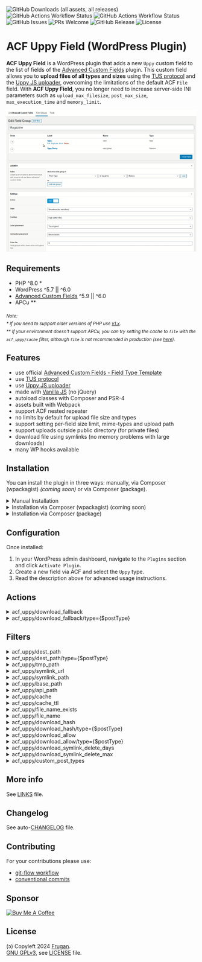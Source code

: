 ![GitHub Downloads (all assets, all releases)](https://img.shields.io/github/downloads/frugan-dev/acf-uppy/total)
![GitHub Actions Workflow Status](https://github.com/frugan-dev/acf-uppy/actions/workflows/ci.yml/badge.svg)
![GitHub Actions Workflow Status](https://github.com/frugan-dev/acf-uppy/actions/workflows/cd.yml/badge.svg)
![GitHub Issues](https://img.shields.io/github/issues/frugan-dev/acf-uppy)
![PRs Welcome](https://img.shields.io/badge/PRs-welcome-brightgreen)
![GitHub Release](https://img.shields.io/github/v/release/frugan-dev/acf-uppy)
![License](https://img.shields.io/github/license/frugan-dev/acf-uppy)
<!--
![PHP Version](https://img.shields.io/packagist/php-v/frugan-dev/acf-uppy)
![Coverage Status](https://img.shields.io/codecov/c/github/frugan-dev/acf-uppy)
![Code Climate](https://img.shields.io/codeclimate/maintainability/frugan-dev/acf-uppy)
-->

# ACF Uppy Field (WordPress Plugin)

__ACF Uppy Field__ is a WordPress plugin that adds a new `Uppy` custom field to the list of fields of the [Advanced Custom Fields](https://www.advancedcustomfields.com) plugin. This custom field allows you to __upload files of all types and sizes__ using the [TUS protocol](https://tus.io) and the [Uppy JS uploader](https://uppy.io), overcoming the limitations of the default ACF `File` field. With __ACF Uppy Field__, you no longer need to increase server-side INI parameters such as `upload_max_filesize`, `post_max_size`, `max_execution_time` and `memory_limit`.

![](docs/img/demo.gif)

## Requirements

- PHP ^8.0 *
- WordPress ^5.7 || ^6.0
- [Advanced Custom Fields](https://www.advancedcustomfields.com) ^5.9 || ^6.0
- APCu **

<sub><i>
_Note:_  
_* If you need to support older versions of PHP use [v1.x](../../tree/support/v1.x)._  
_** If your environment doesn't support APCu, you can try setting the cache to `file` with the `acf_uppy/cache` filter, although `file` is not recommended in production (see [here](https://github.com/ankitpokhrel/tus-php/issues/408#issuecomment-1250229371))._
</i></sub>

## Features

- use official [Advanced Custom Fields - Field Type Template](https://github.com/AdvancedCustomFields/acf-field-type-template)
- use [TUS protocol](https://tus.io)
- use [Uppy JS uploader](https://uppy.io)
- made with [Vanilla JS](http://vanilla-js.com) (no jQuery)
- autoload classes with Composer and PSR-4
- assets built with Webpack
- support ACF nested repeater
- no limits by default for upload file size and types
- support setting per-field size limit, mime-types and upload path
- support uploads outside public directory (for private files)
- download file using symlinks (no memory problems with large downloads)
- many WP hooks available

## Installation

You can install the plugin in three ways: manually, via Composer (wpackagist) _(coming soon)_ or via Composer (package).

<details>
<summary>Manual Installation</summary>

1. Go to the [Releases](../../releases) section of this repository.
2. Download the latest release zip file.
3. Log in to your WordPress admin dashboard.
4. Navigate to `Plugins` > `Add New`.
5. Click `Upload Plugin`.
6. Choose the downloaded zip file and click `Install Now`.

</details>

<details>
<summary>Installation via Composer (wpackagist) (coming soon)</summary>

If you use Composer to manage WordPress plugins, you can install it from [WordPress Packagist](https://wpackagist.org):

1. Open your terminal.
2. Navigate to the root directory of your WordPress installation.
3. Ensure your `composer.json` file has the following configuration: *

```json
{
    "require": {
        "composer/installers": "^1.0 || ^2.0",
        "wpackagist-plugin/acf-uppy": "^2.0"
    },
    "extra": {
        "installer-paths": {
            "wp-content/plugins/{$name}/": [
               "type:wordpress-plugin"
            ]
        }
    }
}
```
4. Run the following command:

```sh
composer update
```

<sub><i>
_Note:_  
_* `composer/installers` might already be required by another dependency._
</i></sub>
</details>

<details>
<summary>Installation via Composer (package)</summary>

If you use Composer to manage WordPress plugins, you can install it from this repository directly:

1. Open your terminal.
2. Navigate to the root directory of your WordPress installation.
3. Ensure your `composer.json` file has the following configuration: *

```json
{
    "require": {
        "composer/installers": "^1.0 || ^2.0",
        "frugan-dev/acf-uppy": "^2.0"
    },
    "repositories": [
        {
            "type": "package",
            "package": {
                "name": "frugan-dev/acf-uppy",
                "version": "2.0.0",
                "type": "wordpress-plugin",
                "dist": {
                    "url": "https://github.com/frugan-dev/acf-uppy/releases/download/v2.0.0/acf-uppy.zip",
                    "type": "zip"
                }
            }
        }
    ],
    "extra": {
        "installer-paths": {
            "wp-content/plugins/{$name}/": [
               "type:wordpress-plugin"
            ]
        }
    }
}
```
4. Run the following command:

```sh
composer update
```

<sub><i>
_Note:_  
_* `composer/installers` might already be required by another dependency._
</i></sub>
</details>

## Configuration

Once installed:

1. In your WordPress admin dashboard, navigate to the `Plugins` section and click `Activate Plugin`.
2. Create a new field via ACF and select the `Uppy` type.
3. Read the description above for advanced usage instructions.

## Actions

<details>
<summary>acf_uppy/download_fallback</summary>

```php
do_action( 'acf_uppy/download_fallback', $postId );
```
- `$postId` _(int)_: The ID of the post containing _ACF Uppy Field_.

</details>

<details>
<summary>acf_uppy/download_fallback/type={$postType}</summary>

```php
do_action( 'acf_uppy/download_fallback/type={$postType}', $postId );
```
- `$postId` _(int)_: The ID of the post containing _ACF Uppy Field_.
- `$postType` _(string)_: The type of the post containing _ACF Uppy Field_.

</details>

## Filters

<details>
<summary>acf_uppy/dest_path</summary>

```php
apply_filters( 'acf_uppy/dest_path', $destPath );
```
- `$destPath` _(string)_: The file destination absolute base path.  
Default: `{ABSPATH}wp-content/uploads/acf-uppy`.

</details>

<details>
<summary>acf_uppy/dest_path/type={$postType}</summary>

```php
apply_filters( 'acf_uppy/dest_path/type={$postType}', $destPath, $postId, $field );
```
- `$destPath` _(string)_: The file destination absolute base path.  
Default: `{ABSPATH}wp-content/uploads/acf-uppy`.
- `$postType` _(string)_: The type of the post containing _ACF Uppy Field_.
- `$postId` _(int)_: The ID of the post containing _ACF Uppy Field_.
- `$field` _(array)_: The field array holding all the field options.

</details>

<details>
<summary>acf_uppy/tmp_path</summary>

```php
apply_filters( 'acf_uppy/tmp_path', $tmpPath );
```
- `$tmpPath` _(string)_: The file temporary absolute path.  
Default: `{sys_get_temp_dir()}/acf-uppy/{get_current_user_id()}`.

</details>

<details>
<summary>acf_uppy/symlink_url</summary>

```php
apply_filters( 'acf_uppy/symlink_url', $symlinkUrl );
```
- `$symlinkUrl` _(string)_: The symlinks absolute base url.  
Default: `{site_url()}/wp-content/plugins/acf-uppy/symlink`.

</details>

<details>
<summary>acf_uppy/symlink_path</summary>

```php
apply_filters( 'acf_uppy/symlink_path', $symlinkPath );
```
- `$symlinkPath` _(string)_: The symlinks absolute base path.  
Default: `{ABSPATH}wp-content/plugins/acf-uppy/symlink`.

</details>

<details>
<summary>acf_uppy/base_path</summary>

```php
apply_filters( 'acf_uppy/base_path', $basePath );
```
- `$basePath` _(string)_: The base url endpoint.  
Default: `acf-uppy`.

</details>

<details>
<summary>acf_uppy/api_path</summary>

```php
apply_filters( 'acf_uppy/api_path', $apiPath );
```
- `$apiPath` _(string)_: The TUS base url endpoint.  
Default: `wp-tus`.

</details>

<details>
<summary>acf_uppy/cache</summary>

```php
apply_filters( 'acf_uppy/cache', $cacheType );
```
- `$cacheType` _(string)_: The TUS cache type.  
Options: `redis`, `apcu` or `file`.  
Default: `apcu`.

</details>

<details>
<summary>acf_uppy/cache_ttl</summary>

```php
apply_filters( 'acf_uppy/cache_ttl', $cacheTtl );
```
- `$cacheTtl` _(string)_: The TUS cache TTL in secs.  
Default: `86400`.

</details>

<details>
<summary>acf_uppy/file_name_exists</summary>

```php
apply_filters( 'acf_uppy/file_name_exists', $fileName, $destPath, $pathinfo, $counter );
```
- `$fileName` _(string)_: The file name renamed.  
Default: `{$pathinfo['filename']}-{$counter}.{$pathinfo['extension']}`.
- `$destPath` _(string)_: The directory absolute path to the file. 
- `$pathinfo` _(array)_: The [pathinfo](https://www.php.net/manual/en/function.pathinfo.php) of the file. 
- `$counter` _(int)_: The incremented counter. 

</details>

<details>
<summary>acf_uppy/file_name</summary>

```php
apply_filters( 'acf_uppy/file_name', $fileName, $destPath );
```
- `$fileName` _(string)_: The file name. 
- `$destPath` _(string)_: The directory absolute path to the file. 

</details>

<details>
<summary>acf_uppy/download_hash</summary>

```php
apply_filters( 'acf_uppy/download_hash', $hash, $destFile, $postId );
```
- `$hash` _(int|string)_: The hash used in download url.  
Default: `wp_hash( $destFile )`.
- `$destFile` _(string)_: The absolute path of the file. 
- `$postId` _(int)_: The ID of the post containing _ACF Uppy Field_.

</details>

<details>
<summary>acf_uppy/download_hash/type={$postType}</summary>

```php
apply_filters( 'acf_uppy/download_hash/type={$postType}', $hash, $destFile, $postId );
```
- `$hash` _(string)_: The hash used in download url.  
Default: `wp_hash( $destFile )`.
- `$postType` _(string)_: The type of the post containing _ACF Uppy Field_.
- `$destFile` _(string)_: The absolute path of the file. 
- `$postId` _(int)_: The ID of the post containing _ACF Uppy Field_.

</details>

<details>
<summary>acf_uppy/download_allow</summary>

```php
apply_filters( 'acf_uppy/download_allow', $allow, $destFile, $postId );
```
- `$allow` _(bool)_: Whether or not to allow the file download. 
- `$destFile` _(string)_: The absolute path of the file. 
- `$postId` _(int)_: The ID of the post containing _ACF Uppy Field_.

</details>

<details>
<summary>acf_uppy/download_allow/type={$postType}</summary>

```php
apply_filters( 'acf_uppy/download_allow/type={$postType}', $allow, $destFile, $postId );
```
- `$allow` _(bool)_: Whether or not to allow the file download. 
- `$postType` _(string)_: The type of the post containing _ACF Uppy Field_.
- `$destFile` _(string)_: The absolute path of the file. 
- `$postId` _(int)_: The ID of the post containing _ACF Uppy Field_.

</details>

<details>
<summary>acf_uppy/download_symlink_delete_days</summary>

```php
apply_filters( 'acf_uppy/download_symlink_delete_days', $days );
```
- `$days` _(int)_: Number of days before old symlinks are deleted.  
Default: `1`.

</details>

<details>
<summary>acf_uppy/download_symlink_delete_max</summary>

```php
apply_filters( 'acf_uppy/download_symlink_delete_max', $max );
```
- `$max` _(int)_: How many old symlinks need to be deleted on each request.  
Default: `10`.

</details>

<details>
<summary>acf_uppy/custom_post_types</summary>

```php
apply_filters( 'acf_uppy/custom_post_types', $postTypes );
```
- `$postTypes` _(array)_: The types of the post containing _ACF Uppy Field_.  
Default: `[]`.

</details>

## More info

See [LINKS](docs/LINKS.md) file.

## Changelog

See auto-[CHANGELOG](CHANGELOG.md) file.

## Contributing

For your contributions please use:

- [git-flow workflow](https://danielkummer.github.io/git-flow-cheatsheet/)
- [conventional commits](https://www.conventionalcommits.org)

## Sponsor

[<img src="https://cdn.buymeacoffee.com/buttons/v2/default-yellow.png" width="200" alt="Buy Me A Coffee">](https://buymeacoff.ee/frugan)

## License

(ɔ) Copyleft 2024 [Frugan](https://frugan.it).  
[GNU GPLv3](https://choosealicense.com/licenses/gpl-3.0/), see [LICENSE](LICENSE) file.
